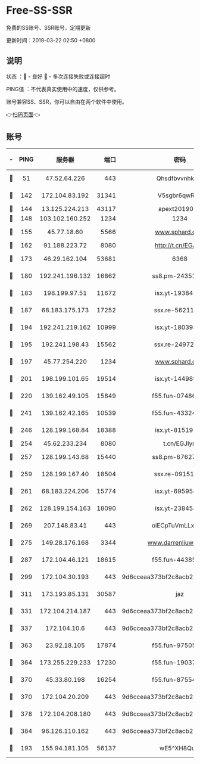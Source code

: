 # Free-SS-SSR

免费的SS账号、SSR账号，定期更新

更新时间：2019-03-22 02:50 +0800

## 说明

状态     ：🙂 - 良好 🙁 - 多次连接失败或连接超时

PING值   ：不代表真实使用中的速度，仅供参考。

账号兼容SS、SSR，你可以自由在两个软件中使用。

👉[扫码页面](https://liesauer.github.io/Free-SS-SSR/)👈

## 账号

|-|PING|服务器|端口|密码|加密方式|区域|
|:----:|:----:|:-----:|-----:|:----:|:----:|:----:|
|🙂|51|47.52.64.226|443|Qhsdfbvvnhkm1|aes-256-cfb|HK|
|🙂|142|172.104.83.192|31341|V5sgbr6qwRg1|aes-256-cfb|JP|
|🙂|144|13.125.224.213|43117|apext2019005|chacha20|KR|
|🙂|148|103.102.160.252|1234|1234|rc4-md5|JP|
|🙂|155|45.77.18.60|5566|www.sphard.com|aes-256-cfb|JP|
|🙂|162|91.188.223.72|8080|http://t.cn/EGJIyrl|rc4-md5|RU|
|🙂|173|46.29.162.104|53681|6368|aes-256-ctr|RU|
|🙂|180|192.241.196.132|16862|ss8.pm-24351736|aes-256-cfb|US|
|🙂|183|198.199.97.51|11672|isx.yt-19384515|aes-256-cfb|US|
|🙂|187|68.183.175.173|17252|ssx.re-56211107|aes-256-cfb|US|
|🙂|194|192.241.219.162|10999|isx.yt-18039327|aes-256-cfb|US|
|🙂|195|192.241.198.43|15562|ssx.re-24972018|aes-256-cfb|US|
|🙂|197|45.77.254.220|1234|www.sphard.com|aes-256-cfb|SG|
|🙂|201|198.199.101.65|19514|isx.yt-14498993|aes-256-cfb|US|
|🙂|220|139.162.49.105|15849|f55.fun-07486804|aes-256-cfb|SG|
|🙂|241|139.162.42.165|10539|f55.fun-43324976|aes-256-cfb|SG|
|🙂|246|128.199.168.84|18388|isx.yt-81519185|aes-256-cfb|SG|
|🙂|254|45.62.233.234|8080|t.cn/EGJIyrl|rc4-md5|CA|
|🙂|257|128.199.143.68|15440|ss8.pm-67627124|aes-256-cfb|SG|
|🙂|259|128.199.167.40|18504|ssx.re-09151309|aes-256-cfb|SG|
|🙂|261|68.183.224.206|15774|isx.yt-69595810|aes-256-cfb|SG|
|🙂|262|128.199.154.163|18090|isx.yt-23845472|aes-256-cfb|SG|
|🙂|269|207.148.83.41|443|oiECpTuVmLLxk4Ts|aes-256-cfb|AU|
|🙂|275|149.28.176.168|3344|www.darrenliuwei.com|aes-256-cfb|AU|
|🙂|287|172.104.46.121|18615|f55.fun-44385578|aes-256-cfb|SG|
|🙂|299|172.104.30.193|443|9d6cceaa373bf2c8acb22e60b6a58be6|aes-256-cfb|US|
|🙂|311|173.193.85.131|30587|jaz|aes-256-cfb|US|
|🙂|331|172.104.214.187|443|9d6cceaa373bf2c8acb22e60b6a58be6|aes-256-cfb|US|
|🙂|337|172.104.10.6|443|9d6cceaa373bf2c8acb22e60b6a58be6|aes-256-cfb|US|
|🙂|363|23.92.18.105|17874|f55.fun-97505102|aes-256-cfb|US|
|🙂|364|173.255.229.233|17230|f55.fun-19037951|aes-256-cfb|US|
|🙂|370|45.33.80.198|16254|f55.fun-87554546|aes-256-cfb|US|
|🙂|370|172.104.20.209|443|9d6cceaa373bf2c8acb22e60b6a58be6|aes-256-cfb|US|
|🙂|378|172.104.208.180|443|9d6cceaa373bf2c8acb22e60b6a58be6|aes-256-cfb|US|
|🙂|384|96.126.110.162|443|9d6cceaa373bf2c8acb22e60b6a58be6|aes-256-cfb|US|
|🙂|193|155.94.181.105|56137|wE5^XH8Quw|aes-256-cfb|US|
